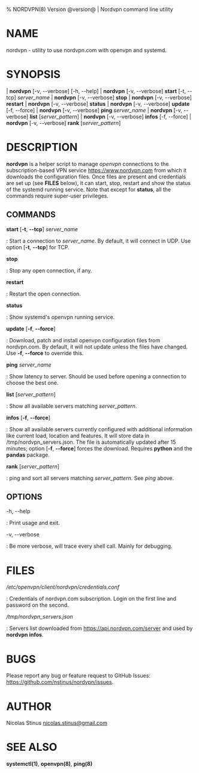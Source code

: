 % NORDVPN(8) Version @version@ | Nordvpn command line utility

NAME
====

nordvpn - utility to use nordvpn.com with openvpn and systemd.

SYNOPSIS
========

| **nordvpn** [-v, --verbose] [-h, --help]
| **nordvpn** [-v, --verbose] **start** [-t, --tcp] _server_name_
| **nordvpn** [-v, --verbose] **stop**
| **nordvpn** [-v, --verbose] **restart**
| **nordvpn** [-v, --verbose] **status**
| **nordvpn** [-v, --verbose] **update** [-f, --force]
| **nordvpn** [-v, --verbose] **ping** _server_name_
| **nordvpn** [-v, --verbose] **list** [_server_pattern_]
| **nordvpn** [-v, --verbose] **infos** [-f, --force]
| **nordvpn** [-v, --verbose] **rank** [_server_pattern_]

DESCRIPTION
===========

**nordvpn** is a helper script to manage _openvpn_ connections to the subscription-based VPN service <https://www.nordvpn.com> from which it downloads the configuration files.
Once files are present and credentials are set up (see **FILES** below), it can start, stop, restart and show the status of the systemd running service.
Note that except for **status**, all the commands require super-user privileges.

COMMANDS
--------

**start** [**-t**, **--tcp**] _server_name_

: Start a connection to _server_name_. By default, it will connect in UDP. Use option [**-t**, **--tcp**] for TCP.

**stop**

: Stop any open connection, if any.

**restart**

: Restart the open connection.

**status**

: Show systemd's openvpn running service.

**update** [**-f**, **--force**]

: Download, patch and install openvpn configuration files from nordvpn.com. By default, it will not update unless the files have changed. Use **-f**, **--force** to override this.

**ping** _server_name_

: Show latency to server. Should be used before opening a connection to choose the best one.

**list** [_server_pattern_]

: Show all available servers matching _server_pattern_.

**infos** [**-f**, **--force**]

: Show all available servers currently configured with additional information like current load, location and features. It will store data in /tmp/nordvpn_servers.json. The file is automatically updated after 15 minutes; option [**-f**, **--force**] forces the download. Requires **python** and the **pandas** package.

**rank** [_server_pattern_]

: ping and sort all servers matching _server_pattern_. See _ping_ above.


OPTIONS
-------

-h, --help

: Print usage and exit.

-v, --verbose

: Be more verbose, will trace every shell call. Mainly for debugging.

FILES
=====

*/etc/openvpn/client/nordvpn/credentials.conf*

: Credentials of nordvpn.com subscription. Login on the first line and password on the second.

*/tmp/nordvpn_servers.json*

: Servers list downloaded from https://api.nordvpn.com/server and used by **nordvpn infos**.

BUGS
====

Please report any bug or feature request to GitHub Issues: <https://github.com/nstinus/nordvpn/issues>.

AUTHOR
======

Nicolas Stinus <nicolas.stinus@gmail.com>

SEE ALSO
========

**systemctl(1)**, **openvpn(8)**, **ping(8)**